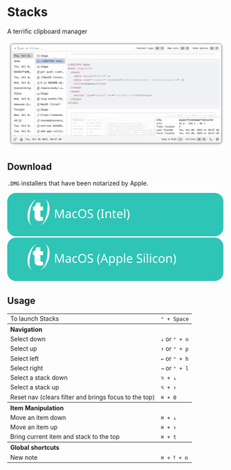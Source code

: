 # Stacks

A terrific clipboard manager

![screenshot](./docs/screenshots/screenshot.png)

## Download

`.DMG` installers that have been notarized by Apple.

[![MacOS (Intel)](docs/assets/MacOS-Intel.svg)](https://github.com/cablehead/stacks/releases/download/v0.13.1/Stacks_0.13.1_x86_64.dmg)
[![MacOS (Apple Silicon)](docs/assets/MacOS-Apple.Silicon.svg)](https://github.com/cablehead/stacks/releases/download/v0.13.1/Stacks_0.13.1_aarch64.dmg)

## Usage

<table>
  <tr><td>To launch Stacks</td><td><code>&#8963; + Space</code></td></tr>
  <tr><th colspan="2" align="left">Navigation</th></tr>
  <tr><td>Select down</td><td><code>&#8595;</code> or <code>&#8963; + n</code></td></tr>
  <tr></tr>
  <tr><td>Select up</td><td><code>&#8593;</code> or <code>&#8963; + p</code></td></tr>
  <tr></tr>
  <tr><td>Select left</td><td><code>&#8592;</code> or <code>&#8963; + h</code></td></tr>
  <tr></tr>
  <tr><td>Select right</td><td><code>&#8594;</code> or <code>&#8963; + l</code></td></tr>
  <tr></tr>
  <tr><td>Select a stack down</td><td><code>&#x2325; + &#8595;</code></td></tr>
  <tr></tr>
  <tr><td>Select a stack up</td><td><code>&#x2325; + &#8593;</code></td></tr>
  <tr></tr>
  <tr><td>Reset nav (clears filter and brings focus to the top)</td><td><code>&#8984; + 0</code></td></tr>
  <tr><th colspan="2" align="left">Item Manipulation</th></tr>
  <tr><td>Move an item down</td><td><code>&#8984; + &#8595;</code></code></td></tr>
  <tr></tr>
  <tr><td>Move an item up</td><td><code>&#8984; + &#8593;</code></td></tr>
  <tr></tr>
  <tr><td>Bring current item and stack to the top</td><td><code>&#8984; + t</code></td></tr>
  <tr><th colspan="2" align="left">Global shortcuts</th></tr>
  <tr><td>New note</td><td><code>&#8984; + &#x2912; + n</code></td></tr>
</table>
